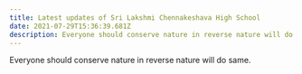 ```yaml
---
title: Latest updates of Sri Lakshmi Chennakeshava High School
date: 2021-07-29T15:36:39.681Z
description: Everyone should conserve nature in reverse nature will do same.
---
```

Everyone should conserve nature in reverse nature will do same.